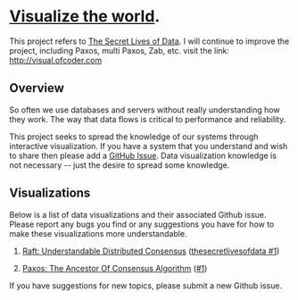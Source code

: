 [Visualize the world](http://visual.ofcoder.com).
========================
This project refers to [The Secret Lives of Data](https://github.com/benbjohnson/thesecretlivesofdata).
I will continue to improve the project, including Paxos, multi Paxos, Zab, etc.
visit the link: http://visual.ofcoder.com

## Overview

So often we use databases and servers without really understanding how they work.
The way that data flows is critical to performance and reliability.

This project seeks to spread the knowledge of our systems through interactive visualization.
If you have a system that you understand and wish to share then please add a [GitHub Issue](https://github.com/shihuili1218/visual/issues).
Data visualization knowledge is not necessary -- just the desire to spread some knowledge.


## Visualizations

Below is a list of data visualizations and their associated Github issue.
Please report any bugs you find or any suggestions you have for how to make these visualizations more understandable.

1. [Raft: Understandable Distributed Consensus](http://visual.ofcoder.com/raft) ([thesecretlivesofdata #1](https://github.com/benbjohnson/thesecretlivesofdata/issues/1))

2. [Paxos: The Ancestor Of Consensus Algorithm](http://visual.ofcoder.com/paxos) ([#1](https://github.com/shihuili1218/visual/issues/1))
   
If you have suggestions for new topics, please submit a new Github issue.
